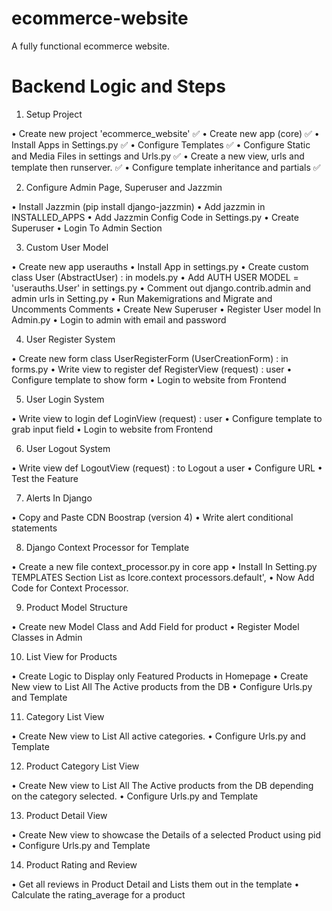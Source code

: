 # ecommerce-website
A fully functional ecommerce website.

# Backend Logic and Steps

1. Setup Project

• Create new project 'ecommerce_website' ✅
• Create new app (core) ✅
• Install Apps in Settings.py ✅
• Configure Templates ✅
• Configure Static and Media Files in settings and Urls.py ✅
• Create a new view, urls and template then runserver. ✅
• Configure template inheritance and partials ✅

2. Configure Admin Page, Superuser and Jazzmin

• Install Jazzmin (pip install django-jazzmin)
• Add jazzmin in INSTALLED_APPS
• Add Jazzmin Config Code in Settings.py
• Create Superuser
• Login To Admin Section

3. Custom User Model

• Create new app userauths
• Install App in settings.py
• Create custom class User (AbstractUser) : in models.py
• Add AUTH USER MODEL = 'userauths.User' in settings.py
• Comment out django.contrib.admin and admin urls in Setting.py
• Run Makemigrations and Migrate and Uncomments Comments
• Create New Superuser
• Register User model In Admin.py
• Login to admin with email and password

4. User Register System

• Create new form class UserRegisterForm (UserCreationForm) : in forms.py
• Write view to register def RegisterView (request) : user
• Configure template to show form
• Login to website from Frontend

5. User Login System

• Write view to login def LoginView (request) : user
• Configure template to grab input field
• Login to website from Frontend

6. User Logout System

• Write view def LogoutView (request) : to Logout a user
• Configure URL
• Test the Feature

7. Alerts In Django

• Copy and Paste CDN Boostrap (version 4)
• Write alert conditional statements

8. Django Context Processor for Template

• Create a new file context_processor.py in core app
• Install In Setting.py TEMPLATES Section List as Icore.context processors.default',
• Now Add Code for Context Processor.

9. Product Model Structure

• Create new Model Class and Add Field for product
• Register Model Classes in Admin

10. List View for Products

• Create Logic to Display only Featured Products in Homepage
• Create New view to List All The Active products from the DB
• Configure Urls.py and Template

11. Category List View

• Create New view to List All active categories.
• Configure Urls.py and Template


12. Product Category List View

• Create New view to List All The Active products from the DB depending on the category selected.
• Configure Urls.py and Template

13. Product Detail View

• Create New view to showcase the Details of a selected Product using pid
• Configure Urls.py and Template

14. Product Rating and Review

• Get all reviews in Product Detail and Lists them out in the template
• Calculate the rating_average for a product